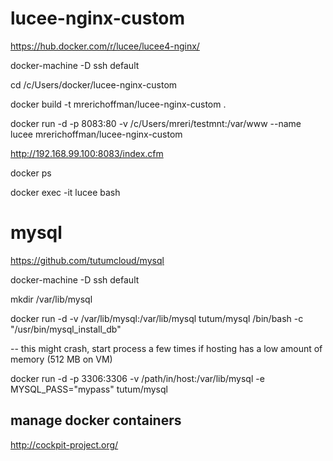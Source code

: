 # lucee-nginx-custom
https://hub.docker.com/r/lucee/lucee4-nginx/


docker-machine -D ssh default

cd /c/Users/docker/lucee-nginx-custom

docker build -t mrerichoffman/lucee-nginx-custom .

docker run -d -p 8083:80 -v /c/Users/mreri/testmnt:/var/www --name lucee mrerichoffman/lucee-nginx-custom

http://192.168.99.100:8083/index.cfm

docker ps

docker exec -it lucee bash

# mysql
https://github.com/tutumcloud/mysql

docker-machine -D ssh default

mkdir /var/lib/mysql

docker run -d -v /var/lib/mysql:/var/lib/mysql tutum/mysql /bin/bash -c "/usr/bin/mysql_install_db"

-- this might crash, start process a few times if hosting has a low amount of memory (512 MB on VM)

docker run -d -p 3306:3306 -v /path/in/host:/var/lib/mysql -e MYSQL_PASS="mypass" tutum/mysql



## manage docker containers
http://cockpit-project.org/
